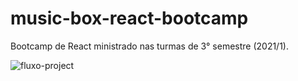 # music-box-react-bootcamp
Bootcamp de React ministrado nas turmas de 3° semestre (2021/1).

![fluxo-project](https://user-images.githubusercontent.com/37668247/112636782-4b63eb00-8e1c-11eb-8861-014d10cda7e7.png)
